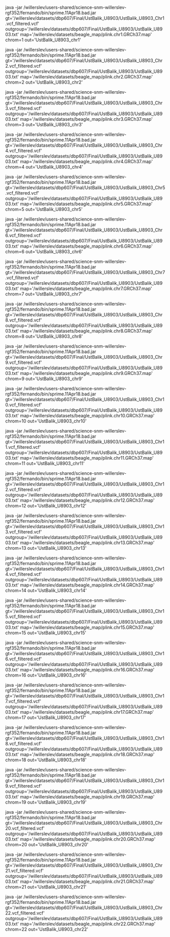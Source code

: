 java -jar /willerslev/users-shared/science-snm-willerslev-rgf352/fernando/bin/sprime.11Apr18.bad.jar gt='/willerslev/datasets/dbp607/Final/UstBalik_U8903/UstBalik_U8903_Chr1.vcf_filtered.vcf' outgroup='/willerslev/datasets/dbp607/Final/UstBalik_U8903/UstBalik_U8903.txt' map='/willerslev/datasets/beagle_map/plink.chr1.GRCh37.map' chrom=1 out='UstBalik_U8903_chr1'

java -jar /willerslev/users-shared/science-snm-willerslev-rgf352/fernando/bin/sprime.11Apr18.bad.jar gt='/willerslev/datasets/dbp607/Final/UstBalik_U8903/UstBalik_U8903_Chr2.vcf_filtered.vcf' outgroup='/willerslev/datasets/dbp607/Final/UstBalik_U8903/UstBalik_U8903.txt' map='/willerslev/datasets/beagle_map/plink.chr2.GRCh37.map' chrom=2 out='UstBalik_U8903_chr2'

java -jar /willerslev/users-shared/science-snm-willerslev-rgf352/fernando/bin/sprime.11Apr18.bad.jar gt='/willerslev/datasets/dbp607/Final/UstBalik_U8903/UstBalik_U8903_Chr3.vcf_filtered.vcf' outgroup='/willerslev/datasets/dbp607/Final/UstBalik_U8903/UstBalik_U8903.txt' map='/willerslev/datasets/beagle_map/plink.chr3.GRCh37.map' chrom=3 out='UstBalik_U8903_chr3'

java -jar /willerslev/users-shared/science-snm-willerslev-rgf352/fernando/bin/sprime.11Apr18.bad.jar gt='/willerslev/datasets/dbp607/Final/UstBalik_U8903/UstBalik_U8903_Chr4.vcf_filtered.vcf' outgroup='/willerslev/datasets/dbp607/Final/UstBalik_U8903/UstBalik_U8903.txt' map='/willerslev/datasets/beagle_map/plink.chr4.GRCh37.map' chrom=4 out='UstBalik_U8903_chr4'

java -jar /willerslev/users-shared/science-snm-willerslev-rgf352/fernando/bin/sprime.11Apr18.bad.jar gt='/willerslev/datasets/dbp607/Final/UstBalik_U8903/UstBalik_U8903_Chr5.vcf_filtered.vcf' outgroup='/willerslev/datasets/dbp607/Final/UstBalik_U8903/UstBalik_U8903.txt' map='/willerslev/datasets/beagle_map/plink.chr5.GRCh37.map' chrom=5 out='UstBalik_U8903_chr5'

java -jar /willerslev/users-shared/science-snm-willerslev-rgf352/fernando/bin/sprime.11Apr18.bad.jar gt='/willerslev/datasets/dbp607/Final/UstBalik_U8903/UstBalik_U8903_Chr6.vcf_filtered.vcf' outgroup='/willerslev/datasets/dbp607/Final/UstBalik_U8903/UstBalik_U8903.txt' map='/willerslev/datasets/beagle_map/plink.chr6.GRCh37.map' chrom=6 out='UstBalik_U8903_chr6'

java -jar /willerslev/users-shared/science-snm-willerslev-rgf352/fernando/bin/sprime.11Apr18.bad.jar gt='/willerslev/datasets/dbp607/Final/UstBalik_U8903/UstBalik_U8903_Chr7.vcf_filtered.vcf' outgroup='/willerslev/datasets/dbp607/Final/UstBalik_U8903/UstBalik_U8903.txt' map='/willerslev/datasets/beagle_map/plink.chr7.GRCh37.map' chrom=7 out='UstBalik_U8903_chr7'

java -jar /willerslev/users-shared/science-snm-willerslev-rgf352/fernando/bin/sprime.11Apr18.bad.jar gt='/willerslev/datasets/dbp607/Final/UstBalik_U8903/UstBalik_U8903_Chr8.vcf_filtered.vcf' outgroup='/willerslev/datasets/dbp607/Final/UstBalik_U8903/UstBalik_U8903.txt' map='/willerslev/datasets/beagle_map/plink.chr8.GRCh37.map' chrom=8 out='UstBalik_U8903_chr8'

java -jar /willerslev/users-shared/science-snm-willerslev-rgf352/fernando/bin/sprime.11Apr18.bad.jar gt='/willerslev/datasets/dbp607/Final/UstBalik_U8903/UstBalik_U8903_Chr9.vcf_filtered.vcf' outgroup='/willerslev/datasets/dbp607/Final/UstBalik_U8903/UstBalik_U8903.txt' map='/willerslev/datasets/beagle_map/plink.chr9.GRCh37.map' chrom=9 out='UstBalik_U8903_chr9'

java -jar /willerslev/users-shared/science-snm-willerslev-rgf352/fernando/bin/sprime.11Apr18.bad.jar gt='/willerslev/datasets/dbp607/Final/UstBalik_U8903/UstBalik_U8903_Chr10.vcf_filtered.vcf' outgroup='/willerslev/datasets/dbp607/Final/UstBalik_U8903/UstBalik_U8903.txt' map='/willerslev/datasets/beagle_map/plink.chr10.GRCh37.map' chrom=10 out='UstBalik_U8903_chr10'

java -jar /willerslev/users-shared/science-snm-willerslev-rgf352/fernando/bin/sprime.11Apr18.bad.jar gt='/willerslev/datasets/dbp607/Final/UstBalik_U8903/UstBalik_U8903_Chr11.vcf_filtered.vcf' outgroup='/willerslev/datasets/dbp607/Final/UstBalik_U8903/UstBalik_U8903.txt' map='/willerslev/datasets/beagle_map/plink.chr11.GRCh37.map' chrom=11 out='UstBalik_U8903_chr11'

java -jar /willerslev/users-shared/science-snm-willerslev-rgf352/fernando/bin/sprime.11Apr18.bad.jar gt='/willerslev/datasets/dbp607/Final/UstBalik_U8903/UstBalik_U8903_Chr12.vcf_filtered.vcf' outgroup='/willerslev/datasets/dbp607/Final/UstBalik_U8903/UstBalik_U8903.txt' map='/willerslev/datasets/beagle_map/plink.chr12.GRCh37.map' chrom=12 out='UstBalik_U8903_chr12'

java -jar /willerslev/users-shared/science-snm-willerslev-rgf352/fernando/bin/sprime.11Apr18.bad.jar gt='/willerslev/datasets/dbp607/Final/UstBalik_U8903/UstBalik_U8903_Chr13.vcf_filtered.vcf' outgroup='/willerslev/datasets/dbp607/Final/UstBalik_U8903/UstBalik_U8903.txt' map='/willerslev/datasets/beagle_map/plink.chr13.GRCh37.map' chrom=13 out='UstBalik_U8903_chr13'

java -jar /willerslev/users-shared/science-snm-willerslev-rgf352/fernando/bin/sprime.11Apr18.bad.jar gt='/willerslev/datasets/dbp607/Final/UstBalik_U8903/UstBalik_U8903_Chr14.vcf_filtered.vcf' outgroup='/willerslev/datasets/dbp607/Final/UstBalik_U8903/UstBalik_U8903.txt' map='/willerslev/datasets/beagle_map/plink.chr14.GRCh37.map' chrom=14 out='UstBalik_U8903_chr14'

java -jar /willerslev/users-shared/science-snm-willerslev-rgf352/fernando/bin/sprime.11Apr18.bad.jar gt='/willerslev/datasets/dbp607/Final/UstBalik_U8903/UstBalik_U8903_Chr15.vcf_filtered.vcf' outgroup='/willerslev/datasets/dbp607/Final/UstBalik_U8903/UstBalik_U8903.txt' map='/willerslev/datasets/beagle_map/plink.chr15.GRCh37.map' chrom=15 out='UstBalik_U8903_chr15'

java -jar /willerslev/users-shared/science-snm-willerslev-rgf352/fernando/bin/sprime.11Apr18.bad.jar gt='/willerslev/datasets/dbp607/Final/UstBalik_U8903/UstBalik_U8903_Chr16.vcf_filtered.vcf' outgroup='/willerslev/datasets/dbp607/Final/UstBalik_U8903/UstBalik_U8903.txt' map='/willerslev/datasets/beagle_map/plink.chr16.GRCh37.map' chrom=16 out='UstBalik_U8903_chr16'

java -jar /willerslev/users-shared/science-snm-willerslev-rgf352/fernando/bin/sprime.11Apr18.bad.jar gt='/willerslev/datasets/dbp607/Final/UstBalik_U8903/UstBalik_U8903_Chr17.vcf_filtered.vcf' outgroup='/willerslev/datasets/dbp607/Final/UstBalik_U8903/UstBalik_U8903.txt' map='/willerslev/datasets/beagle_map/plink.chr17.GRCh37.map' chrom=17 out='UstBalik_U8903_chr17'

java -jar /willerslev/users-shared/science-snm-willerslev-rgf352/fernando/bin/sprime.11Apr18.bad.jar gt='/willerslev/datasets/dbp607/Final/UstBalik_U8903/UstBalik_U8903_Chr18.vcf_filtered.vcf' outgroup='/willerslev/datasets/dbp607/Final/UstBalik_U8903/UstBalik_U8903.txt' map='/willerslev/datasets/beagle_map/plink.chr18.GRCh37.map' chrom=18 out='UstBalik_U8903_chr18'

java -jar /willerslev/users-shared/science-snm-willerslev-rgf352/fernando/bin/sprime.11Apr18.bad.jar gt='/willerslev/datasets/dbp607/Final/UstBalik_U8903/UstBalik_U8903_Chr19.vcf_filtered.vcf' outgroup='/willerslev/datasets/dbp607/Final/UstBalik_U8903/UstBalik_U8903.txt' map='/willerslev/datasets/beagle_map/plink.chr19.GRCh37.map' chrom=19 out='UstBalik_U8903_chr19'

java -jar /willerslev/users-shared/science-snm-willerslev-rgf352/fernando/bin/sprime.11Apr18.bad.jar gt='/willerslev/datasets/dbp607/Final/UstBalik_U8903/UstBalik_U8903_Chr20.vcf_filtered.vcf' outgroup='/willerslev/datasets/dbp607/Final/UstBalik_U8903/UstBalik_U8903.txt' map='/willerslev/datasets/beagle_map/plink.chr20.GRCh37.map' chrom=20 out='UstBalik_U8903_chr20'

java -jar /willerslev/users-shared/science-snm-willerslev-rgf352/fernando/bin/sprime.11Apr18.bad.jar gt='/willerslev/datasets/dbp607/Final/UstBalik_U8903/UstBalik_U8903_Chr21.vcf_filtered.vcf' outgroup='/willerslev/datasets/dbp607/Final/UstBalik_U8903/UstBalik_U8903.txt' map='/willerslev/datasets/beagle_map/plink.chr21.GRCh37.map' chrom=21 out='UstBalik_U8903_chr21'

java -jar /willerslev/users-shared/science-snm-willerslev-rgf352/fernando/bin/sprime.11Apr18.bad.jar gt='/willerslev/datasets/dbp607/Final/UstBalik_U8903/UstBalik_U8903_Chr22.vcf_filtered.vcf' outgroup='/willerslev/datasets/dbp607/Final/UstBalik_U8903/UstBalik_U8903.txt' map='/willerslev/datasets/beagle_map/plink.chr22.GRCh37.map' chrom=22 out='UstBalik_U8903_chr22'
